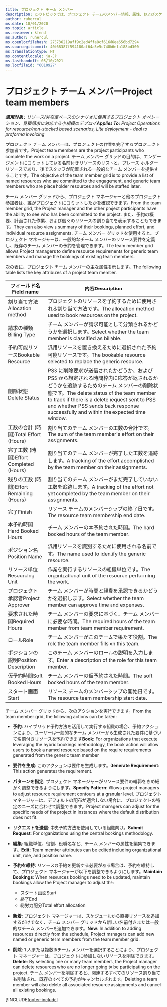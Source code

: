 ```yaml
---
title: プロジェクト チーム メンバー
description: このトピックでは、プロジェクト チームのメンバー情報、属性、およびスケジュールを操作する方法に関する情報を提供します。
author: ruhercul
ms.date: 10/01/2020
ms.topic: article
ms.reviewer: kfend
ms.author: ruhercul
ms.openlocfilehash: 273736219aff9c2ed4ffa8cf616d6ea656bd7294
ms.sourcegitcommit: 40f68387f594180af64a5e5c748b6efa188bd300
ms.translationtype: HT
ms.contentlocale: ja-JP
ms.lasthandoff: 05/10/2021
ms.locfileid: "6010927"
---
```

# <a name="project-team-members"></a><span data-ttu-id="e4fe0-103">プロジェクト チーム メンバー</span><span class="sxs-lookup"><span data-stu-id="e4fe0-103">Project team members</span></span>

<span data-ttu-id="e4fe0-104">_**適用対象 :** リソース/非在庫ベースのシナリオに使用するプロジェクト オペレーション、見積請求に対応する小規模のデプロイ_</span><span class="sxs-lookup"><span data-stu-id="e4fe0-104">_**Applies To:** Project Operations for resource/non-stocked based scenarios, Lite deployment - deal to proforma invoicing_</span></span>

<span data-ttu-id="e4fe0-105">プロジェクト チーム メンバーは、プロジェクトの作業を完了するプロジェクト参加者です。</span><span class="sxs-lookup"><span data-stu-id="e4fe0-105">Project team members are the project participants who complete the work on a project.</span></span> <span data-ttu-id="e4fe0-106">チーム メンバー グリッドの目的は、エンゲージメントにコミットしている名前付きリソースのリストと、プレース ホルダー リソースであり、後でスタッフが配置される一般的なチーム メンバーを提供することです。</span><span class="sxs-lookup"><span data-stu-id="e4fe0-106">The objective of the team member grid is to provide a list of named resources who are committed to the engagement, and generic team members who are place holder resources and will be staffed later.</span></span>

<span data-ttu-id="e4fe0-107">チーム メンバー グリッドから、プロジェクト マネージャーと他のプロジェクト参加者は、誰がプロジェクトにコミットしたかを確認できます。</span><span class="sxs-lookup"><span data-stu-id="e4fe0-107">From the team member grid, the Project manager and the other project participants have the ability to see who has been committed to the project.</span></span> <span data-ttu-id="e4fe0-108">また、予約の概要、計画された作業、および個々のリソースの割り当てを表示することもできます。</span><span class="sxs-lookup"><span data-stu-id="e4fe0-108">They can also view a summary of their bookings, planned effort, and individual resource assignments.</span></span> <span data-ttu-id="e4fe0-109">チーム メンバー グリッドを使用すると、プロジェクト マネージャーは、一般的なチーム メンバーのリソース要件を定義し、既存のチーム メンバーの予約を管理できます。</span><span class="sxs-lookup"><span data-stu-id="e4fe0-109">The team member grid allows Project managers to define resource requirements for generic team members and manage the bookings of existing team members.</span></span>

<span data-ttu-id="e4fe0-110">次の表に、プロジェクト チーム メンバーの主な属性を示します。</span><span class="sxs-lookup"><span data-stu-id="e4fe0-110">The following table lists the key attributes of a project team member.</span></span>

| <span data-ttu-id="e4fe0-111">フィールド名</span><span class="sxs-lookup"><span data-stu-id="e4fe0-111">Field name</span></span>          | <span data-ttu-id="e4fe0-112">内容</span><span class="sxs-lookup"><span data-stu-id="e4fe0-112">Description</span></span>                                                                                                                                                                  |
|--------------------------|-----------------------------------------------------------------------------------------------------------------------------------------------------------------------------------|
| <span data-ttu-id="e4fe0-113">割り当て方法</span><span class="sxs-lookup"><span data-stu-id="e4fe0-113">Allocation method</span></span>        | <span data-ttu-id="e4fe0-114">プロジェクトのリソースを予約するために使用される割り当て方法です。</span><span class="sxs-lookup"><span data-stu-id="e4fe0-114">The allocation method used to book resources on the project.</span></span>                                                                         |
| <span data-ttu-id="e4fe0-115">請求の種類</span><span class="sxs-lookup"><span data-stu-id="e4fe0-115">Billing Type</span></span>             | <span data-ttu-id="e4fe0-116">チーム メンバーが請求可能として分類されるかどうかを選択します。</span><span class="sxs-lookup"><span data-stu-id="e4fe0-116">Select whether the team member is classified as billable.</span></span>                                                                                                                                       |
| <span data-ttu-id="e4fe0-117">予約可能リソース</span><span class="sxs-lookup"><span data-stu-id="e4fe0-117">Bookable Resource</span></span>        | <span data-ttu-id="e4fe0-118">汎用リソースを置き換えるために選択された予約可能リソースです。</span><span class="sxs-lookup"><span data-stu-id="e4fe0-118">The bookable resource selected to replace the generic resource.</span></span>                                                                                                                   |
| <span data-ttu-id="e4fe0-119">削除状態</span><span class="sxs-lookup"><span data-stu-id="e4fe0-119">Delete Status</span></span>            | <span data-ttu-id="e4fe0-120">PSS に削除要求が送信されたかどうか、および PSS から想定される時間枠内に応答が返されるかどうかを追跡するためのチーム メンバーの削除状態です。</span><span class="sxs-lookup"><span data-stu-id="e4fe0-120">The delete status of the team member to track if there is a delete request sent to PSS and whether PSS sends back response successfully and within the expected time window.</span></span> |
| <span data-ttu-id="e4fe0-121">工数の合計 (時間)</span><span class="sxs-lookup"><span data-stu-id="e4fe0-121">Total Effort (Hours)</span></span>     | <span data-ttu-id="e4fe0-122">割り当てのチーム メンバーの工数の合計です。</span><span class="sxs-lookup"><span data-stu-id="e4fe0-122">The sum of the team member's effort on their assignments.</span></span>                                                                                                                         |
| <span data-ttu-id="e4fe0-123">完了工数 (時間)</span><span class="sxs-lookup"><span data-stu-id="e4fe0-123">Effort Completed (Hours)</span></span> | <span data-ttu-id="e4fe0-124">割り当てのチーム メンバーが完了した工数を追跡します。</span><span class="sxs-lookup"><span data-stu-id="e4fe0-124">A tracking of the effort accomplished by the team member on their assignments.</span></span>                                                                                           |
| <span data-ttu-id="e4fe0-125">残りの工数 (時間)</span><span class="sxs-lookup"><span data-stu-id="e4fe0-125">Effort Remaining (Hours)</span></span> | <span data-ttu-id="e4fe0-126">割り当てのチーム メンバーがまだ完了していない工数を追跡します。</span><span class="sxs-lookup"><span data-stu-id="e4fe0-126">A tracking of the effort not yet completed by the team member on their assignments.</span></span>                                                                                    |
| <span data-ttu-id="e4fe0-127">完了</span><span class="sxs-lookup"><span data-stu-id="e4fe0-127">Finish</span></span>                   | <span data-ttu-id="e4fe0-128">リソース チームのメンバーシップの終了日です。</span><span class="sxs-lookup"><span data-stu-id="e4fe0-128">The resource team membership end date.</span></span>                                                                                                                                            |
| <span data-ttu-id="e4fe0-129">本予約時間</span><span class="sxs-lookup"><span data-stu-id="e4fe0-129">Hard Booked Hours</span></span>        | <span data-ttu-id="e4fe0-130">チーム メンバーの本予約された時間。</span><span class="sxs-lookup"><span data-stu-id="e4fe0-130">The hard booked hours of the team member.</span></span>                                                                                                                                                                |
| <span data-ttu-id="e4fe0-131">ポジション名</span><span class="sxs-lookup"><span data-stu-id="e4fe0-131">Position Name</span></span>            | <span data-ttu-id="e4fe0-132">汎用リソースを識別するために使用される名前です。</span><span class="sxs-lookup"><span data-stu-id="e4fe0-132">The name used to identify the generic resource.</span></span>                                                                                                                                   |
| <span data-ttu-id="e4fe0-133">リソース単位</span><span class="sxs-lookup"><span data-stu-id="e4fe0-133">Resourcing Unit</span></span>          | <span data-ttu-id="e4fe0-134">作業を実行するリソースの組織単位です。</span><span class="sxs-lookup"><span data-stu-id="e4fe0-134">The organizational unit of the resource performing the work.</span></span>                                                                                                                      |
| <span data-ttu-id="e4fe0-135">プロジェクト承認者</span><span class="sxs-lookup"><span data-stu-id="e4fe0-135">Project Approver</span></span>         | <span data-ttu-id="e4fe0-136">チーム メンバーが時間と経費を承認できるかどうかを選択します。</span><span class="sxs-lookup"><span data-stu-id="e4fe0-136">Select whether the team member can approve time and expenses.</span></span>                                                                                                                     |
| <span data-ttu-id="e4fe0-137">要求された時間</span><span class="sxs-lookup"><span data-stu-id="e4fe0-137">Required Hours</span></span>           | <span data-ttu-id="e4fe0-138">チーム メンバーの要求に基づく、チーム メンバーに必要な時間。</span><span class="sxs-lookup"><span data-stu-id="e4fe0-138">The required hours of the team member from team member requirement.</span></span>                                                                                                                       |
| <span data-ttu-id="e4fe0-139">ロール</span><span class="sxs-lookup"><span data-stu-id="e4fe0-139">Role</span></span>                     | <span data-ttu-id="e4fe0-140">チーム メンバーがこのチームで果たす役割。</span><span class="sxs-lookup"><span data-stu-id="e4fe0-140">The role the team member fills on this team.</span></span>                                                                                                                                |
| <span data-ttu-id="e4fe0-141">ポジションの説明</span><span class="sxs-lookup"><span data-stu-id="e4fe0-141">Position Description</span></span>     | <span data-ttu-id="e4fe0-142">このチーム メンバーのロールの説明を入力します。</span><span class="sxs-lookup"><span data-stu-id="e4fe0-142">Enter a description of the role for this team member.</span></span>                                                                                                                             |
| <span data-ttu-id="e4fe0-143">仮予約時間</span><span class="sxs-lookup"><span data-stu-id="e4fe0-143">Soft Booked Hours</span></span>        | <span data-ttu-id="e4fe0-144">チーム メンバーの仮予約された時間。</span><span class="sxs-lookup"><span data-stu-id="e4fe0-144">The soft booked hours of the team member.</span></span>                                                                                                                                                                 |
| <span data-ttu-id="e4fe0-145">スタート画面</span><span class="sxs-lookup"><span data-stu-id="e4fe0-145">Start</span></span>                    | <span data-ttu-id="e4fe0-146">リソース チームのメンバーシップの開始日です。</span><span class="sxs-lookup"><span data-stu-id="e4fe0-146">The resource team membership start date.</span></span>                                                                                                                                          |

<span data-ttu-id="e4fe0-147">チーム メンバー グリッドから、次のアクションを実行できます。</span><span class="sxs-lookup"><span data-stu-id="e4fe0-147">From the team member grid, the following actions can be taken:</span></span>

- <span data-ttu-id="e4fe0-148">**予約**: ハイブリッド予約方法を活用して実行する組織の場合、予約アクションにより、ユーザーは一般的なチーム メンバーから生成された要件に基づいて名前付きリソースを予約できます</span><span class="sxs-lookup"><span data-stu-id="e4fe0-148">**Book**: For organizations that execute leveraging the hybrid bookings methodology, the book action will allow users to book a named resource based on the require requirements generated from the generic team member</span></span>
- <span data-ttu-id="e4fe0-149">**要件を生成**: このアクションは要件を生成します。</span><span class="sxs-lookup"><span data-stu-id="e4fe0-149">**Generate Requirement**: This action generates the requirement.</span></span>
- <span data-ttu-id="e4fe0-150">**パターンを指定**: プロジェクト マネージャーがリソース要件の輪郭をきめ細かく調整できるようにします。</span><span class="sxs-lookup"><span data-stu-id="e4fe0-150">**Specify Pattern**: Allows project managers to adjust resource requirement contours at a granular level.</span></span> <span data-ttu-id="e4fe0-151">プロジェクト マネージャーは、デフォルトの配布が適合しない場合に、プロジェクトの特定のニーズに合わせて調整できます。</span><span class="sxs-lookup"><span data-stu-id="e4fe0-151">Project managers can adjust for the specific needs of the project in instances where the default distribution does not fit.</span></span>
- <span data-ttu-id="e4fe0-152">**リクエストを送信**: 中央予約方法を使用している組織向け。</span><span class="sxs-lookup"><span data-stu-id="e4fe0-152">**Submit Request**: For organizations using the central bookings methodology.</span></span>
- <span data-ttu-id="e4fe0-153">**編集**: 組織単位、役割、役職名など、チーム メンバーの属性を編集できます。</span><span class="sxs-lookup"><span data-stu-id="e4fe0-153">**Edit**: Team member attributes can be edited including organizational unit, role, and position name.</span></span>
- <span data-ttu-id="e4fe0-154">**予約を維持**: リソースの予約を更新する必要がある場合は、予約を維持して、プロジェクト マネージャーが以下を調整できるようにします。</span><span class="sxs-lookup"><span data-stu-id="e4fe0-154">**Maintain Bookings**: When resources bookings need to be updated, maintain bookings allow the Project manager to adjust the:</span></span>

    - <span data-ttu-id="e4fe0-155">スタート画面</span><span class="sxs-lookup"><span data-stu-id="e4fe0-155">Start</span></span>
    - <span data-ttu-id="e4fe0-156">終了</span><span class="sxs-lookup"><span data-stu-id="e4fe0-156">End</span></span>
    - <span data-ttu-id="e4fe0-157">総労力配分</span><span class="sxs-lookup"><span data-stu-id="e4fe0-157">Total effort allocation</span></span>

- <span data-ttu-id="e4fe0-158">**新着**: プロジェクト マネージャーは、スケジュールから直接リソースを追加するだけでなく、チーム メンバー グリッドから新しい名前付きまたは一般的なチーム メンバーを追加できます。</span><span class="sxs-lookup"><span data-stu-id="e4fe0-158">**New**: In addition to adding resources directly from the schedule, Project managers can add new named or generic team members from the team member grid.</span></span>
- <span data-ttu-id="e4fe0-159">**削除**: 1 人または複数のチーム メンバーを選択することにより、プロジェクト マネージャーは、プロジェクトに参加しないリソースを削除できます。</span><span class="sxs-lookup"><span data-stu-id="e4fe0-159">**Delete**: By selecting one or many team members, the Project manager can delete resources who are no longer going to be participating on the project.</span></span> <span data-ttu-id="e4fe0-160">チーム メンバーを削除すると、関連するすべてのリソース割り当ても削除され、既存のすべての予約がキャンセルされます。</span><span class="sxs-lookup"><span data-stu-id="e4fe0-160">Deleting a team member will also delete all associated resource assignments and  cancel all existing bookings.</span></span>


[!INCLUDE[footer-include](../includes/footer-banner.md)]